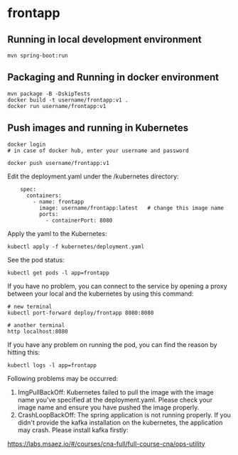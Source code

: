 # frontapp

## Running in local development environment

```
mvn spring-boot:run
```

## Packaging and Running in docker environment

```
mvn package -B -DskipTests
docker build -t username/frontapp:v1 .
docker run username/frontapp:v1
```

## Push images and running in Kubernetes

```
docker login 
# in case of docker hub, enter your username and password

docker push username/frontapp:v1
```

Edit the deployment.yaml under the /kubernetes directory:
```
    spec:
      containers:
        - name: frontapp
          image: username/frontapp:latest   # change this image name
          ports:
            - containerPort: 8080

```

Apply the yaml to the Kubernetes:
```
kubectl apply -f kubernetes/deployment.yaml
```

See the pod status:
```
kubectl get pods -l app=frontapp
```

If you have no problem, you can connect to the service by opening a proxy between your local and the kubernetes by using this command:
```
# new terminal
kubectl port-forward deploy/frontapp 8080:8080

# another terminal
http localhost:8080
```

If you have any problem on running the pod, you can find the reason by hitting this:
```
kubectl logs -l app=frontapp
```

Following problems may be occurred:

1. ImgPullBackOff:  Kubernetes failed to pull the image with the image name you've specified at the deployment.yaml. Please check your image name and ensure you have pushed the image properly.
1. CrashLoopBackOff: The spring application is not running properly. If you didn't provide the kafka installation on the kubernetes, the application may crash. Please install kafka firstly:

https://labs.msaez.io/#/courses/cna-full/full-course-cna/ops-utility

